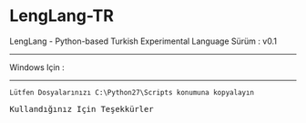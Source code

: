 # LengLang-TR
LengLang - Python-based Turkish Experimental Language
Sürüm : v0.1
<hr></hr>
Windows Için :
<hr></hr>
<code>Lütfen Dosyalarınızı C:\Python27\Scripts konumuna kopyalayın</code>
<pre>
Kullandığınız Için Teşekkürler
</pre>
